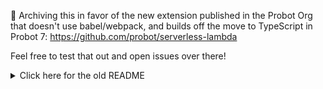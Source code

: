 :wave: Archiving this in favor of the new extension published in the Probot Org that doesn't use babel/webpack, and builds off the move to TypeScript in Probot 7: https://github.com/probot/serverless-lambda

Feel free to test that out and open issues over there!

<details>
 <summary>Click here for the old README</summary>
## Probot on Lambda

### :octocat: + :robot: + Serverless = :heart:
This is a demonstration for how to run the [Probot](https://github.com/probot/probot/) framework on [Lambda](https://aws.amazon.com/lambda/). Due the event driven nature of bots, running Probot in a "serverless" environment can make a lot of sense. The GitHub App's Webhook just needs to point to a URL on API Gateway to receive the events, and Lambda will run the bot's logic without having to manage servers.

### Demo Setup
1. First clone this repository and install the dependencies:
```shell
$ git clone https://github.com/tcbyrd/probot-lambda.git
$ npm install
```
2. Install and configure the Serverless CLI:
```
$ npm install -g serverless
```
**Note:** Also ensure your AWS Credentials are configured. See the [Serverless Docs](https://serverless.com/framework/docs/providers/aws/guide/credentials/) for more info.

3. Register a new [GitHub App](https://developer.github.com/apps/building-integrations/setting-up-and-registering-github-apps/registering-github-apps/) and use the information from this app to configure your function's environment:
 - Create the 'Webhook Secret' and assign it to an environment variable with the name `WEBHOOK_SECRET`
 - On your app's Basic info screen, find the `ID` and assign this to an environment variable with the name `APP_ID`

   - **Note**: There are two main ways to assign environment variables programmatically for Serverless Lambda functions:
     - In the `serverless.yml` file nested under `functions: probot: environment:` or
     - Using the AWS CLI in the [`update-function-cofiguration`](http://docs.aws.amazon.com/cli/latest/reference/lambda/update-function-configuration.html) method:
    ```shell
    # Example
    aws lambda update-function-configuration --function-name lambda-probot-dev-probot --environment "Variables={APP_ID=0000,WEBHOOK_SECRET=development}"
    ```
  - Put the generated Private Key in the root directory with the filename `private-key.pem`


4. Deploy the function to AWS with the Serverless CLI:
```
$ serverless deploy
```

5. Once deployed, an API Gateway endpoint will be generated automatically. Use this as the Webhook URL in the GitHub App made above.
```
endpoints:
  POST - https://9zzzz99999.execute-api.us-east-1.amazonaws.com/dev/probot
```

This demo app is a simple [auto-responder plugin](https://github.com/tcbyrd/probot-lambda/blob/master/plugin/autoresponder.js) that sends a nice thank you message when anyone opens an issue on the installed repository.

### Architecture

#### Probot's Event Emitter
The `Robot` class in Probot implements an event emitter already, so getting this wired up to Lambda is relatively simple. Calling `webhook.emit` directly, you can pass the data coming from the HTTP Request directly to your Probot plugin:

```javascript
module.exports.probotHandler = function (event, context, callback) {
  const e = event.headers['X-GitHub-Event']
  probot.robot.webhook.emit(e, {
    event: e,
    id: event.headers['X-GitHub-Delivery'],
    payload: JSON.parse(event.body)
  })
}
```

#### [Serverless Framework](https://github.com/serverless/serverless)
There are a few different tools that help with testing to deploying serverless applications to AWS, but in general they all do a few things:
 1. Package your code and dependencies in a .zip file and upload it to S3
 2. Provision supporting services such as API Gateway, S3, and CloudWatch Logging using templates.
 3. Give you a way to test functions locally.

The Serverless Framework is what's being demonstrated here, chosen mainly because of its solid documentation, ecosystem of plugins, and its active community.

If you've never built a web application with serverless architectures, the important thing to understand is that Lambda functions are only a piece of that puzzle. There are a [number of events](https://serverless.com/framework/docs/providers/aws/events/) that can trigger a function. For web applications, you'll also need to provision an [API Gateway](https://serverless.com/framework/docs/providers/aws/events/apigateway/) endpoint that triggers the function. The Serverless Framework handles this for you by allowing you to specify the http endpoint and method in `serverless.yml` as an event handler for the Probot function.

By default, Serverless uses [Lambda-Proxy](https://serverless.com/framework/docs/providers/aws/events/apigateway/), meaning it passes the entire HTTP request to the handler as an `event`. This allows Probot to process the headers and payload of the webhook just like it does on the server. However, it does transform the body of the request, so the payload must be parsed in the function before being processed by your plugin. Hence, the presence of `payload: JSON.parse(event.body)` in the example above.

#### Supporting `async/await` in AWS Lambda
Probot requires NodeJS v7.7 and makes use of `async/await`. Since Lambda's NodeJS runtime currently uses v6.10, it doesn't natively handle this syntax. Luckily, there are some tools to help with this.

##### [Webpack](https://webpack.github.io/), [Babel-Loader](https://github.com/babel/babel-loader), and [Serverless-Webpack plugin](https://github.com/elastic-coders/serverless-webpack)
There's a lot to these tools that you can learn from the above links, but the **TL;DR** is this: Webpack looks at all the NodeJS modules in the root directory (in this case, skipping the entire `node_modules` directory) and bundles them into a single file.

While it's loading the modules, it can also transform them with [Babel](http://babeljs.io/) to work with older versions of Javascript. Generally used on the front-end to take advantage of newer features in JS in older browsers, this is also useful on the server for supporting the same new features in older versions of NodeJS.

The [`serverless-webpack`](https://github.com/elastic-coders/serverless-webpack) plugin allows you to specify this transpilation step in the `serverless.yml` file. This makes it possible to keep using `async/await` in Probot and your Probot plugins, transpile the functions to work with NodeJS v6.10, and deploy to Lambda with a single command: `sls deploy`.

The specific webpack configuration is located in [`webpack.config.js`](https://github.com/tcbyrd/probot-lambda/blob/master/webpack.config.js) and it uses [`.babelrc`](https://github.com/tcbyrd/probot-lambda/blob/master/.babelrc) to specify the babel presets and plugins. Additionally, to keep from having to bundle all of Probot's dependencies, it ignores the `node_modules` folder and instead bundles Probot from the root directory. This helps mitigate bugs that sometimes get introduced when attempting to bundle modules intended for server-side use.

</details>

